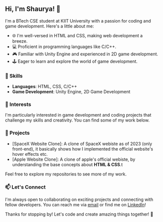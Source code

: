 ## Hi, I'm Shaurya! 👋

I'm a BTech CSE student at KIIT University with a passion for coding and game development. Here's a little about me:

- 🌐 I'm well-versed in HTML and CSS, making web development a breeze.
- 💻 Proficient in programming languages like C/C++.
- 🎮 Familiar with Unity Engine and experienced in 2D game development.
- 🕹️ Eager to learn and explore the world of game development.

### 🔧 Skills

- **Languages**: HTML, CSS, C/C++
- **Game Development**: Unity Engine, 2D Game Development

### 🎯 Interests

I'm particularly interested in game development and coding projects that challenge my skills and creativity. You can find some of my work below.

### 🚀 Projects

- [SpaceX Website Clone]: A clone of SpaceX webiste as of 2023 (only front-end), it basically shows how I implemented the official website's hover effects etc. 
- [Apple Website Clone]: A clone of apple's official webiste, by understanding the base concepts about **HTML & CSS**.t

Feel free to explore my repositories to see more of my work.

### 📫 Let's Connect

I'm always open to collaborating on exciting projects and connecting with fellow developers. You can reach me via [email](mailto:youremail@example.com) or find me on [LinkedIn]((https://www.linkedin.com/in/shaurya-sharma-311b74278/))!

Thanks for stopping by! Let's code and create amazing things together! 🚀
<!---
shaurya-afk/shaurya-afk is a ✨ special ✨ repository because its `README.md` (this file) appears on your GitHub profile.
You can click the Preview link to take a look at your changes.
--->

